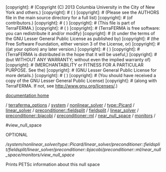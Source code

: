 [copyright]: # (Copyright (C) 2013 Columbia University in the City of New York and others.)
[copyright]: # ( )
[copyright]: # (Please see the AUTHORS file in the main source directory for a full list)
[copyright]: # (of contributors.)
[copyright]: # ( )
[copyright]: # (This file is part of TerraFERMA.)
[copyright]: # ( )
[copyright]: # (TerraFERMA is free software: you can redistribute it and/or modify)
[copyright]: # (it under the terms of the GNU Lesser General Public License as published by)
[copyright]: # (the Free Software Foundation, either version 3 of the License, or)
[copyright]: # ((at your option) any later version.)
[copyright]: # ( )
[copyright]: # (TerraFERMA is distributed in the hope that it will be useful,)
[copyright]: # (but WITHOUT ANY WARRANTY; without even the implied warranty of)
[copyright]: # (MERCHANTABILITY or FITNESS FOR A PARTICULAR PURPOSE. See the)
[copyright]: # (GNU Lesser General Public License for more details.)
[copyright]: # ( )
[copyright]: # (You should have received a copy of the GNU Lesser General Public License)
[copyright]: # (along with TerraFERMA. If not, see <http://www.gnu.org/licenses/>.)

[documentation home](Documentation)

/ [terraferma_options](../../../../../../../../../../../../terraferma_options) / [system](../../../../../../../../../../../system) / [nonlinear_solver](../../../../../../../../../../nonlinear_solver) / [type::Picard](../../../../../../../../../type__Picard) / [linear_solver](../../../../../../../../linear_solver) / [preconditioner::fieldsplit](../../../../../../../preconditioner__fieldsplit) / [fieldsplit](../../../../../../fieldsplit) / [linear_solver](../../../../../linear_solver) / [preconditioner::bjacobi](../../../../preconditioner__bjacobi) / [preconditioner::ml](../../../preconditioner__ml) / [near_null_space](../../near_null_space) / [monitors](../monitors) /

#view_null_space

OPTIONAL 

*/system/nonlinear_solver/type::Picard/linear_solver/preconditioner::fieldsplit/fieldsplit/linear_solver/preconditioner::bjacobi/preconditioner::ml/near_null_space/monitors/view_null_space*

Prints PETSc information about this null space

[autogenerated]: # (This file was automatically generated from the schema file:/home/cwilson/repos/github/TerraFERMA/TerraFERMA/buckettools/schemas/solvers.rng.)


